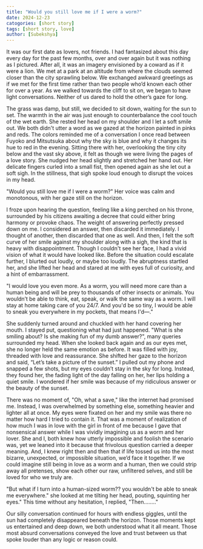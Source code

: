 ```yaml
---
title: "Would you still love me if I were a worm?"
date: 2024-12-23 
catogories: [short story]
tags: [short story, love]
author: [Subekshya]
---
```

It was our first date as lovers, not friends. I had fantasized about this day every day for the past few months, over and over again but it was nothing as I pictured. After all, it was an imagery envisioned by a coward as if it were a lion. We met at a park at an altitude from where the clouds seemed closer than the city sprawling below. We exchanged awkward greetings as if we met for the first time rather than two people who’d known each other for over a year. As we walked towards the cliff to sit on, we began to have light conversations. Neither of us dared to hold the other’s gaze for long.

The grass was damp, but still, we decided to sit down, waiting for the sun to set. The warmth in the air was just enough to counterbalance the cool touch of the wet earth. She rested her head on my shoulder and I let a soft smile out. We both didn't utter a word as we gazed at the horizon painted in pinks and reds. The colors reminded me of a conversation I once read between Fuyoko and Mitsutsuka about why the sky is blue and why it changes its hue to red in the evening. Sitting there with her, overlooking the tiny city below and the vast sky above, it felt as though we were living the pages of a love story.  She nudged her head slightly and stretched her hand out. Her delicate fingers curled into a small fist, then opened again as she let out a soft sigh. In the stillness, that sigh spoke loud enough to disrupt the voices in my head. 

"Would you still love me if I were a worm?" Her voice was calm and monotonous, with her gaze still on the horizon. 

I froze upon hearing the question, feeling like a king perched on his throne, surrounded by his citizens awaiting a decree that could either bring harmony or provoke chaos. The weight of answering perfectly pressed down on me. I considered an answer, then discarded it immediately. I thought of another, then discarded that one as well. And then, I felt the soft curve of her smile against my shoulder along with a sigh, the kind that is heavy with disappointment. Though I couldn't see her face, I had a vivid vision of what it would have looked like. Before the situation could escalate further, I blurted out loudly, or maybe too loudly. The abruptness startled her, and she lifted her head and stared at me with eyes full of curiosity, and a hint of embarrassment.

"I would love you even more. As a worm, you will need more care than a human being and will be prey to thousands of other insects or animals. You wouldn’t be able to think, eat, speak, or walk the same way as a worm. I will stay at home taking care of you 24/7.  And you'd be so tiny, I would be able to sneak you everywhere in my pockets, that means I'd—." 

She suddenly turned around and chuckled with her hand covering her mouth. I stayed put, questioning what had just happened. "What is she smiling about? Is she making fun of my dumb answer?", many queries surrounded my head. When she looked back again and as our eyes met, she no longer held the same emotion as before. It was filled with joy, threaded with love and reassurance. She shifted her gaze to the horizon and said, “Let’s take a picture of the sunset.” I pulled out my phone and snapped a few shots, but my eyes couldn’t stay in the sky for long. Instead, they found her, the fading light of the day falling on her, her lips holding a quiet smile. I wondered if her smile was because of my ridiculous answer or the beauty of the sunset.

There was no moment of, "Oh, what a save," like the internet had promised me. Instead, I was overwhelmed by something else, something heavier and lighter all at once. My eyes were fixated on her and my smile was there no matter how hard I tried to contain it. That was a moment of realization of how much I was in love with the girl in front of me because I gave that nonsensical answer while I was vividly imagining us as a worm and her lover. She and I, both knew how utterly impossible and foolish the scenario was, yet we leaned into it because that frivolous question carried a deeper meaning. And, I knew right then and then that if life tossed us into the most bizarre, unexpected, or impossible situation, we’d face it together. If we could imagine still being in love as a worm and a human, then we could strip away all pretenses, show each other our raw, unfiltered selves, and still be loved for who we truly are.

"But what if I turn into a human-sized worm?? you wouldn't be able to sneak me everywhere." she looked at me tilting her head, pouting, squinting her eyes." This time without any hesitation, I replied, "Then........"

Our silly conversation continued for hours with endless giggles, until the sun had completely disappeared beneath the horizon. Those moments kept us entertained and deep down, we both understood what it all meant. Those most absurd conversations conveyed the love and trust between us that spoke louder than any logic or reason could. 
